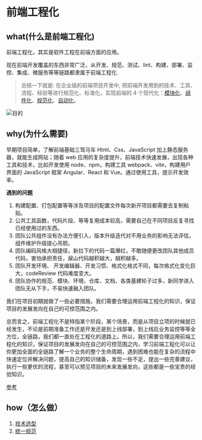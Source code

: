 # 前端工程化

## what(什么是前端工程化)

前端工程化，其实是软件工程在前端方面的应用。

现在前端开发覆盖的东西非常广泛，从开发、规范、测试、lint、构建、部署、监控、集成、微服务等等链路都隶属于前端工程化.

> 总结一下就是: 在企业级的前端项目开发中, 把前端开发用到的技术、工具、流程、经验等进行规范化、标准化，实现前端的 4 个现代化：[模块化](./module)、[组件化](./component)、[规范化](./standard)、[自动化](./auto)。

![目的](/guide_purpose.png)

## why(为什么需要)

早期项目简单，了解前端基础三驾马车 Html、Css、JavaScript 加上静态服务器，就能生成网站；随着 web 应用的复杂度提升，前端技术快速发展，出现各种工具和技术，比如开发使用 node、npm，构建工具 webpack、vite，构建用户界面的 JavaScript 框架 Angular、React 和 Vue。通过使用工具，提示开发效率。

**遇到的问题**

1. 构建配置、打包配置等等涉及项目的配置文件每次新开项目都需要去复制粘贴。
2. 公共工具函数，代码片段、等等复用成本较高，需要自己在不同项目反复寻找已经使用过的东西。
3. 团队公共组件没有办法方便引入，版本升级迭代对不用业务的影响无法评估，组件维护升级提心吊胆。
4. 团队编码风格大相捷径，新拉下的代码一篇爆红，不敢随便更改团队其他成员代码，害怕承担责任，屎山代码越积越大，越积越多。
5. 团队开发环境、 开发编辑器、开发习惯、格式化格式不同，每次格式化变化巨大，codeReview 代码难度变大。
6. 团队协作的规范、模块、环境、仓库、文档、各类基建轮子过多，新同学进入团队无从下手，不易快速融入团队。

我们在项目初期就做了一些必要措施，我们需要合理运用前端工程化的知识，保证项目的发展发向在自己的可控范围之内。

总而言之，前端工程化不是特指某个阶段，某个场景，而是从项目立项的时候就已经发生，不论是前期准备工作还是开发还是到上线部署，到上线后业务监控等等全方位，全链路，我们都一直处在工程化的道路上。所以，我们需要合理运用前端工程化的知识，保证项目的发展发向在自己的可控范围之内，学习前端工程化可以让你更加全面的全链路了解一个业务的整个生命周期，遇到困难也能在复杂的流程中快速定位并解决问题，提高自己的知识储备，发现一些不足，提出一些完善建议，执行一些更优的流程，甚至可以预见项目的未来发展发向，这些都是一些宝贵的经验知识。

[参考](https://juejin.cn/post/7151961741776125989)

## how（怎么做）

1. [技术选型](../technology/index)
2. [统一规范](./micro-app.md)
